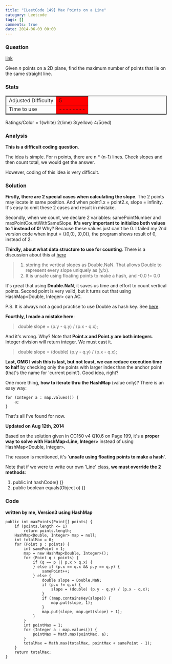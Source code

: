 ```yaml
---
title: "[LeetCode 149] Max Points on a Line"
category: Leetcode
tags: []
comments: true
date: 2014-06-03 00:00
---
```



### Question

[link](https://oj.leetcode.com/problems/max-points-on-a-line/)

<div class="question-content bg-color bg-img font-color">
            <p class="font-color"></p><p class="font-color">Given <i>n</i> points on a 2D plane, find the maximum number of points that lie on the same straight line.</p><p class="font-color"></p>
          </div>

### Stats

<table border="2">
	<tr>
		<td>Adjusted Difficulty</td>
		<td bgcolor="red">5</td>
	</tr>
	<tr>
		<td>Time to use</td>
		<td bgcolor="red">--------</td>
	</tr>
</table>

Ratings/Color = 1(white) 2(lime) 3(yellow) 4/5(red)

### Analysis

**This is a difficult coding question**.

The idea is simple. For n points, there are n \* (n-1) lines. Check slopes and then count total, we would get the answer.

However, coding of this idea is very difficult.

### Solution

**Firstly, there are 2 special cases when calculating the slope**. The 2 points may locate in same position. And when point1.x = point2.x, slope = infinity. It's easy to omit these 2 cases and result in mistake.

Secondly, when we count, we declare 2 variables: samePointNumber and maxPointCountWithSameSlope. **It's very important to initialize both values to 1 instead of 0**! Why? Because these values just can't be 0. I failed my 2nd version code when input = {(0,0), (0,0)}, the program shows result of 0, instead of 2.

**Thirdly, about what data structure to use for counting**. There is a discussion about this at [here](https://oj.leetcode.com/discuss/2573/better-way-to-use-hashmap-for-this-question)

> 1. storing the vertical slopes as Double.NaN. That allows Double to represent every slope uniquely as (y/x).
> 2. It is unsafe using floating points to make a hash, and -0.0 != 0.0

It's great that using **Double.NaN**, it saves us time and effort to count vertical points. Second point is very valid, but it turns out that using HashMap<Double, Integer> can AC.

P.S. It is always not a good practise to use Double as hash key. See [here](http://stackoverflow.com/questions/1074781/double-in-hashmap).

**Fourthly, I made a mistake here**:

> double slope = (p.y - q.y) / (p.x - q.x);

And it's wrong. Why? Note that **Point.x and Point.y are both integers**. Integer division will return integer. We must cast it.

> double slope = (double) (p.y - q.y) / (p.x - q.x);

**Last, OMG I wish this is last, but not least, we can reduce execution time to half** by checking only the points with larger index than the anchor point (that's the name for 'current point'). Good idea, right?

One more thing, **how to iterate thru the HashMap** (value only)? There is an easy way:

    for (Integer a : map.values()) {
        a;
    }

That's all I've found for now.

**Updated on Aug 12th, 2014**

Based on the solution given in CC150 v4 Q10.6 on Page 199, it's a **proper way to solve with HashMap<Line, Integer>** instead of using HashMap<Double, Integer>.

The reason is mentioned, it's '**unsafe using floating points to make a hash**'.

Note that if we were to write our own 'Line' class, **we must override the 2 methods**:

1. public int hashCode() {}
1. public boolean equals(Object o) {}

### Code

**written by me, Version3 using HashMap**

    public int maxPoints(Point[] points) {
    	if (points.length <= 1)
    		return points.length;
    	HashMap<Double, Integer> map = null;
    	int totalMax = 0;
    	for (Point p : points) {
    		int samePoint = 1;
    		map = new HashMap<Double, Integer>();
    		for (Point q : points) {
    			if (q == p || p.x > q.x) {
    			} else if (p.x == q.x && p.y == q.y) {
    				samePoint++;
    			} else {
    				double slope = Double.NaN;
    				if (p.x != q.x) {
    					slope = (double) (p.y - q.y) / (p.x - q.x);
    				}
    				if (!map.containsKey(slope)) {
    					map.put(slope, 1);
    				}
    				map.put(slope, map.get(slope) + 1);
    			}
    		}
    		int pointMax = 1;
    		for (Integer a : map.values()) {
    			pointMax = Math.max(pointMax, a);
    		}
    		totalMax = Math.max(totalMax, pointMax + samePoint - 1);
    	}
    	return totalMax;
    }
